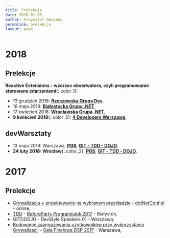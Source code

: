 ```yaml
---
title: Prelekcje
date: 2018-01-05
author: Krzysztof Owsiany
permalink: prelekcje
layout: page
---
```


# 2018
## Prelekcje
**Reactive Extensions - wzorzec obserwatora, czyli programowanie sterowane zdarzeniami**{:.color_1}:

* 13 grudzień 2018: **[Rzeszowska Grupa Dev][rg-dev]**.
* 16 maja 2018: **[Białostocka Grupa .NET][bstoknet]**, 
* 17 kwiecień 2018: **[Wrocławska Grupa .NET][wrocnet]**,
* **9 kwiecień 2018**{:.color_2}: **[4 Developers Warszawa]**, 

## devWarsztaty
* 13 maja 2018: Warszawa, **[PGS]**, **[GIT - TDD - DOJO]**.
* **24 luty 2018: Wrocław**{:.color_2}, **[PGS]**, **[GIT - TDD - DOJO]**.


# 2017
## Prelekcje
* [Grywalizacja + projektowanie na wybranym przykładzie][grywalizacja2] - [dotNetConf.pl](dotnetconf.pl) - online,
* [TDD][tdd] - [BeforeParty Programistok 2017][programistok] - Białystok,
* GITDDOJO - DevStyle Speakers 01 - Warszawa,
* [Budowanie zaangażowania użytkowników przy wykorzystaniu Grywalizacji][grywalizacja] - [Gala Finałowa DSP 2017][dsp] - Warszawa,

[GIT - TDD - DOJO]: http://devwarsztaty.pl/warsztaty/2018-02-24-wro/
[4 Developers Warszawa]: https://4developers.org.pl/
[PGS]: https://www.pgs-soft.com/pl/

[tdd]: https://www.youtube.com/watch?v=fIwqqddJjm4&feature=youtu.be
[grywalizacja]: https://youtu.be/i3QY6uGDLLI?list=PLN2dx2pIJO6MmC_lihDpvc5jQ6LE7osSK
[grywalizacja2]: https://youtu.be/94JwR8Bnnuo
[programistok]: http://programistok.org
[dsp]: http://dajsiepoznac.pl

[wrocnet]: https://www.meetup.com/pl-PL/wrocnet/
[bstoknet]: https://www.facebook.com/groups/bstoknet/
[rg-dev]: https://www.meetup.com/pl-PL/rg-dev/

